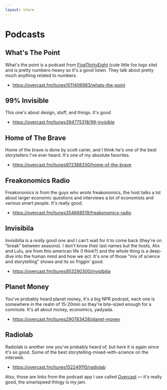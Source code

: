 ```yaml
---
layout: share
---
```


# Podcasts

## What's The Point
What's the point is a podcast from [FiveThirtyEight](http://fivethirtyeight.com/) (cute little fox logo site) and is pretty numbers-heavy so it's a good listen. They talk about pretty much anything related to numbers. 
* https://overcast.fm/itunes1011406983/whats-the-point

## 99% Invisible
This one's about design, stuff, and things. It's good
* https://overcast.fm/itunes394775318/99-invisible

## Home of The Brave
Home of the brave is done by scott carier, and I think he's one of the best storytellers I've ever heard. It's one of my absolute favorites.
* https://overcast.fm/itunes972388330/home-of-the-brave

## Freakonomics Radio
Freakonomics is from the guys who _wrote_ freakonomics, the host talks a lot about larger economic questions and interviews a lot of economists and various smart people. It's really good.
* https://overcast.fm/itunes354668519/freakonomics-radio

## Invisibila
Invisibilia is a _really_ good one and I can't wait for it to come back (they're on "break" between seasons). I don't know their last names but the hosts, Alix and Lulu, are from this american life (I think?) and the whole thing is a deep-dive into the human mind and how we act. It's one of those "mix of science and storytelling" shows and its so friggin' good.
* https://overcast.fm/itunes953290300/invisibilia

## Planet Money
You've probably heard planet money, it's a big NPR podcast, each one is somewhere in the realm of 15-20min so they're bite-sized enough for a commute. It's all about money, economics, yadyada. 
* https://overcast.fm/itunes290783428/planet-money

## Radiolab
Radiolab is another one you've probably heard of, but here it is again since it's so good. Some of the best storytelling-mixed-with-science on the interweb.
* https://overcast.fm/itunes152249110/radiolab


Also, those are links from the podcast app I use called [Overcast](https://overcast.fm/) — it's really good, the smartspeed thingy is my jam.